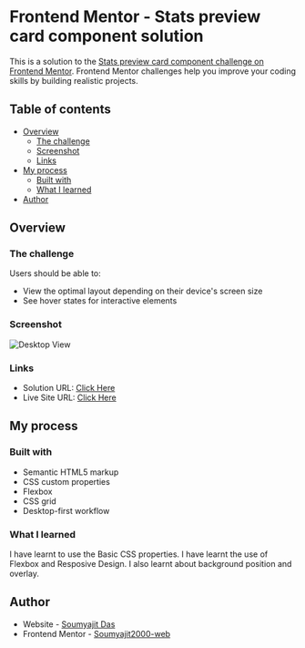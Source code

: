 # Frontend Mentor - Stats preview card component solution

This is a solution to the [Stats preview card component challenge on Frontend Mentor](https://www.frontendmentor.io/challenges/stats-preview-card-component-8JqbgoU62). Frontend Mentor challenges help you improve your coding skills by building realistic projects. 

## Table of contents

- [Overview](#overview)
  - [The challenge](#the-challenge)
  - [Screenshot](#screenshot)
  - [Links](#links)
- [My process](#my-process)
  - [Built with](#built-with)
  - [What I learned](#what-i-learned)
- [Author](#author)

## Overview

### The challenge

Users should be able to:

- View the optimal layout depending on their device's screen size
- See hover states for interactive elements

### Screenshot

![Desktop View](https://soumyajit2000-web.github.io/frontendmentorchallenges/stats-preview-card-component-main/screenshot/screenshot-desktop.jpg)

### Links

- Solution URL: [Click Here](https://github.com/Soumyajit2000-web/frontendmentorchallenges/tree/main/stats-preview-card-component-main)
- Live Site URL: [Click Here](https://soumyajit2000-web.github.io/frontendmentorchallenges/stats-preview-card-component-main/index.html)

## My process

### Built with

- Semantic HTML5 markup
- CSS custom properties
- Flexbox
- CSS grid
- Desktop-first workflow

### What I learned

I have learnt to use the Basic CSS properties. I have learnt the use of Flexbox and Resposive Design. I also learnt about background position and overlay.

## Author

- Website - [Soumyajit Das]()
- Frontend Mentor - [Soumyajit2000-web](https://www.frontendmentor.io/profile/Soumyajit2000-web)
